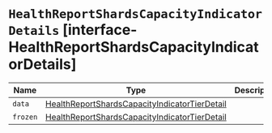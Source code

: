 # `HealthReportShardsCapacityIndicatorDetails` [interface-HealthReportShardsCapacityIndicatorDetails]

| Name | Type | Description |
| - | - | - |
| `data` | [HealthReportShardsCapacityIndicatorTierDetail](./HealthReportShardsCapacityIndicatorTierDetail.md) | &nbsp; |
| `frozen` | [HealthReportShardsCapacityIndicatorTierDetail](./HealthReportShardsCapacityIndicatorTierDetail.md) | &nbsp; |

